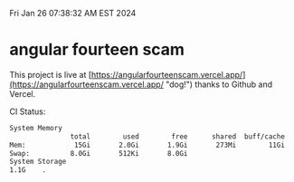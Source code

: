 Fri Jan 26 07:38:32 AM EST 2024

# angular fourteen scam


This project is live at [https://angularfourteenscam.vercel.app/](https://angularfourteenscam.vercel.app/ "dog!") thanks to Github and Vercel.

CI Status: 

```bash
System Memory
               total        used        free      shared  buff/cache   available
Mem:            15Gi       2.0Gi       1.9Gi       273Mi        11Gi        13Gi
Swap:          8.0Gi       512Ki       8.0Gi
System Storage
1.1G	.
```
